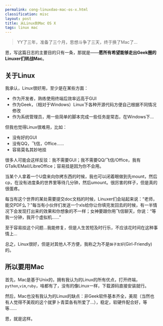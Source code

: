 ```yaml
---
permalink: cong-linuxdao-mac-os-x.html
classification: misc
layout: post
title: 从Linux到Mac OS X
tags: linux mac
---
```


> YY了三年，准备了三个月，思想斗争了三天，终于换了Mac了…

恩，写这篇日志的主要目的只有一条，那就是——**愿所有希望能够走出Geek圈的Linuxer们转战Mac**。

关于Linux
-----------

我承认，Linux很好用，至少是在某些方面：

- 作为开发者，熟练使用终端后效率远高于GUI
- 作为Geek，（相对于Windows）Linux下各种开源代码方便自己根据不同情况修改
- 作为系统管理员，用一些简单的脚本完成一些任务是常态，在Windows下…

但我也觉得Linux很难用，比如：

- 没有好的GUI
- 没有QQ，飞信，Office……
- 容易莫名其妙地挂

很多人可能会这样反驳：我不需要GUI；我不需要QQ/飞信/Office，我有GTalk/EMail/LibreOffice；容易挂是因为你不会用。

当某个人拿着一个U盘来向你拷东西的时候，我也可以闭着眼做到先mount，然后cp，在没有进度条的世界里等待几分钟，然后umount。很厉害的样子，但是真的很蛋疼。

每当有这个世界的某处需要提交doc文档的时候，Linuxer们会站起来说：“老师，能交PDF么？”每当有小伙伴们发送一个xls给你让你填完发回去的时候，有一半情况下会发现打出来的效果和你想象的不一样；女神要跟你用飞信聊天，你说：“等我一分钟，我开个虚拟机……”

至于容易挂这个问题…我能修复，但是人生苦短及时行乐，不应该花时间在这种事情上…

总之，Linux很好，但是对其他人不方便，我称之为不是`妹子友好`(Girl-Friendly)的。

所以要用Mac
---------------

首先，Mac是基于Unix的，拥有我认为的Linux的所有优点，打开终端，`python`,`vim`,`ruby`，啥都有了，没有的像Linux一样，下载源码直接安装就行。

然后，Mac也没有我认为的Linux的缺点：非Geek软件基本齐全，美观（当然也有人觉得不美观的这个就萝卜青菜各有所爱了…），稳定，软硬件配合好，等等……

恩，就是这样。


